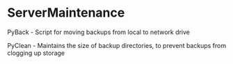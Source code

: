 # ServerMaintenance
PyBack - Script for moving backups from local to network drive

PyClean - Maintains the size of backup directories, to prevent backups from clogging up storage
